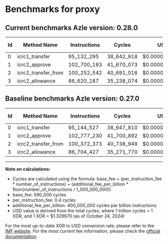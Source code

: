 # Benchmarks for proxy

## Current benchmarks Azle version: 0.28.0

| Id  | Method Name         | Instructions | Cycles     | USD           | USD/Million Calls | Change                              |
| --- | ------------------- | ------------ | ---------- | ------------- | ----------------- | ----------------------------------- |
| 0   | icrc1_transfer      | 95_132_295   | 38_642_918 | $0.0000513823 | $51.38            | <font color="green">-12_232</font>  |
| 1   | icrc2_approve       | 102_700_183  | 41_670_073 | $0.0000554074 | $55.40            | <font color="green">-77_047</font>  |
| 2   | icrc2_transfer_from | 100_252_542  | 40_691_016 | $0.0000541056 | $54.10            | <font color="green">-119_831</font> |
| 3   | icrc2_allowance     | 86_620_187   | 35_238_074 | $0.0000468550 | $46.85            | <font color="green">-84_240</font>  |

## Baseline benchmarks Azle version: 0.27.0

| Id  | Method Name         | Instructions | Cycles     | USD           | USD/Million Calls |
| --- | ------------------- | ------------ | ---------- | ------------- | ----------------- |
| 0   | icrc1_transfer      | 95_144_527   | 38_647_810 | $0.0000513888 | $51.38            |
| 1   | icrc2_approve       | 102_777_230  | 41_700_892 | $0.0000554484 | $55.44            |
| 2   | icrc2_transfer_from | 100_372_373  | 40_738_949 | $0.0000541694 | $54.16            |
| 3   | icrc2_allowance     | 86_704_427   | 35_271_770 | $0.0000468998 | $46.89            |

---

**Note on calculations:**

- Cycles are calculated using the formula: base_fee + (per_instruction_fee \* number_of_instructions) + (additional_fee_per_billion \* floor(number_of_instructions / 1_000_000_000))
- base_fee: 590_000 cycles
- per_instruction_fee: 0.4 cycles
- additional_fee_per_billion: 400_000_000 cycles per billion instructions
- USD value is derived from the total cycles, where 1 trillion cycles = 1 XDR, and 1 XDR = $1.329670 (as of October 24, 2024)

For the most up-to-date XDR to USD conversion rate, please refer to the [IMF website](https://www.imf.org/external/np/fin/data/rms_sdrv.aspx).
For the most current fee information, please check the [official documentation](https://internetcomputer.org/docs/current/developer-docs/gas-cost#execution).

